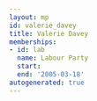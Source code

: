 ```yaml
---
layout: mp
id: valerie_davey
title: Valerie Davey
memberships:
- id: lab
  name: Labour Party
  start: 
  end: '2005-03-18'
autogenerated: true
---
```

